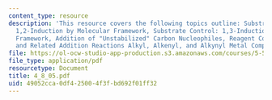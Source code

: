 ```yaml
---
content_type: resource
description: 'This resource covers the following topics outline: Substrate Control:
  1,2-Induction by Molecular Framework, Substrate Control: 1,3-Induction by Molecular
  Framework, Addition of "Unstabilized" Carbon Nucleophiles, Reagent Control: Organozinc
  and Related Addition Reactions Alkyl, Alkenyl, and Alkynyl Metal Compounds.'
file: https://ol-ocw-studio-app-production.s3.amazonaws.com/courses/5-512-synthetic-organic-chemistry-ii-spring-2005/49052cca0df425004f3fbd692f01ff32_4_8_05.pdf
file_type: application/pdf
resourcetype: Document
title: 4_8_05.pdf
uid: 49052cca-0df4-2500-4f3f-bd692f01ff32
---
```

